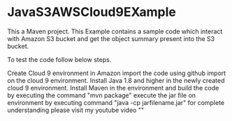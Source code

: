# JavaS3AWSCloud9EXample

This a Maven project. 
This Example contains a sample code which interact with Amazon S3 bucket and get the object summary present into the S3 bucket.

To test the code follow below steps.

Create Cloud 9 environment in Amazon
import the code using github import on the cloud 9 environment.
Install Java 1.8 and higher in the newly created cloud 9 environment.
Install Maven in the environment and build the code by executing the command "mvn package"
execute the jar file on environment by executing command "java -cp jarfilename.jar"
for complete understanding please visit my youtube video ""
